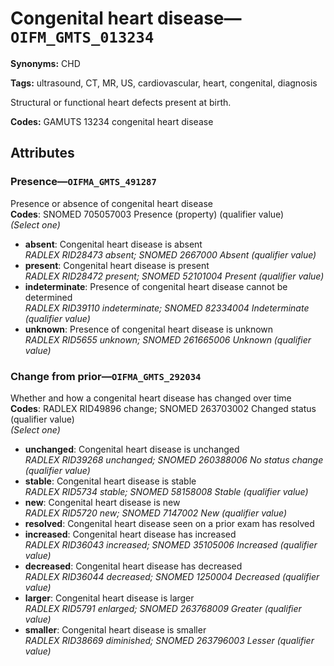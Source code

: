 # Congenital heart disease—`OIFM_GMTS_013234`

**Synonyms:** CHD

**Tags:** ultrasound, CT, MR, US, cardiovascular, heart, congenital, diagnosis

Structural or functional heart defects present at birth.

**Codes:** GAMUTS 13234 congenital heart disease

## Attributes

### Presence—`OIFMA_GMTS_491287`

Presence or absence of congenital heart disease  
**Codes**: SNOMED 705057003 Presence (property) (qualifier value)  
*(Select one)*

- **absent**: Congenital heart disease is absent  
_RADLEX RID28473 absent; SNOMED 2667000 Absent (qualifier value)_
- **present**: Congenital heart disease is present  
_RADLEX RID28472 present; SNOMED 52101004 Present (qualifier value)_
- **indeterminate**: Presence of congenital heart disease cannot be determined  
_RADLEX RID39110 indeterminate; SNOMED 82334004 Indeterminate (qualifier value)_
- **unknown**: Presence of congenital heart disease is unknown  
_RADLEX RID5655 unknown; SNOMED 261665006 Unknown (qualifier value)_

### Change from prior—`OIFMA_GMTS_292034`

Whether and how a congenital heart disease has changed over time  
**Codes**: RADLEX RID49896 change; SNOMED 263703002 Changed status (qualifier value)  
*(Select one)*

- **unchanged**: Congenital heart disease is unchanged  
_RADLEX RID39268 unchanged; SNOMED 260388006 No status change (qualifier value)_
- **stable**: Congenital heart disease is stable  
_RADLEX RID5734 stable; SNOMED 58158008 Stable (qualifier value)_
- **new**: Congenital heart disease is new  
_RADLEX RID5720 new; SNOMED 7147002 New (qualifier value)_
- **resolved**: Congenital heart disease seen on a prior exam has resolved  
- **increased**: Congenital heart disease has increased  
_RADLEX RID36043 increased; SNOMED 35105006 Increased (qualifier value)_
- **decreased**: Congenital heart disease has decreased  
_RADLEX RID36044 decreased; SNOMED 1250004 Decreased (qualifier value)_
- **larger**: Congenital heart disease is larger  
_RADLEX RID5791 enlarged; SNOMED 263768009 Greater (qualifier value)_
- **smaller**: Congenital heart disease is smaller  
_RADLEX RID38669 diminished; SNOMED 263796003 Lesser (qualifier value)_